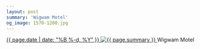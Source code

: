 ```yaml
---
layout: post
summary: 'Wigwam Motel'
og_image: 1570-1280.jpg
---
```


<p>
 <time>
  <a href="/1570">
   {{ page.date | date: "%B %-d, %Y" }}
  </a>
 </time>
 <a href="/1570">
  <img alt="{{ page.summary }}" data-taken="1/8/2022" sizes="(min-width: 700px) 50vw, calc(100vw - 2rem)" src="{{ site.assets_url }}/1570-640.jpg" srcset="{{ site.assets_url }}/1570-320.jpg 320w, {{ site.assets_url }}/1570-640.jpg 640w, {{ site.assets_url }}/1570-960.jpg 960w, {{ site.assets_url }}/1570-1280.jpg 1280w"/>
 </a>
 <span>
  Wigwam Motel
 </span>
</p>
